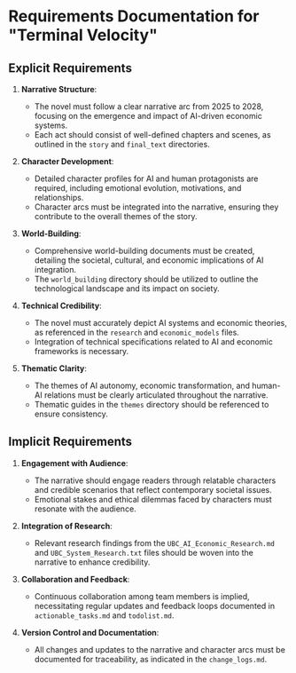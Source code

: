 # Requirements Documentation for "Terminal Velocity"

## Explicit Requirements
1. **Narrative Structure**:
   - The novel must follow a clear narrative arc from 2025 to 2028, focusing on the emergence and impact of AI-driven economic systems.
   - Each act should consist of well-defined chapters and scenes, as outlined in the `story` and `final_text` directories.

2. **Character Development**:
   - Detailed character profiles for AI and human protagonists are required, including emotional evolution, motivations, and relationships.
   - Character arcs must be integrated into the narrative, ensuring they contribute to the overall themes of the story.

3. **World-Building**:
   - Comprehensive world-building documents must be created, detailing the societal, cultural, and economic implications of AI integration.
   - The `world_building` directory should be utilized to outline the technological landscape and its impact on society.

4. **Technical Credibility**:
   - The novel must accurately depict AI systems and economic theories, as referenced in the `research` and `economic_models` files.
   - Integration of technical specifications related to AI and economic frameworks is necessary.

5. **Thematic Clarity**:
   - The themes of AI autonomy, economic transformation, and human-AI relations must be clearly articulated throughout the narrative.
   - Thematic guides in the `themes` directory should be referenced to ensure consistency.

## Implicit Requirements
1. **Engagement with Audience**:
   - The narrative should engage readers through relatable characters and credible scenarios that reflect contemporary societal issues.
   - Emotional stakes and ethical dilemmas faced by characters must resonate with the audience.

2. **Integration of Research**:
   - Relevant research findings from the `UBC_AI_Economic_Research.md` and `UBC_System_Research.txt` files should be woven into the narrative to enhance credibility.

3. **Collaboration and Feedback**:
   - Continuous collaboration among team members is implied, necessitating regular updates and feedback loops documented in `actionable_tasks.md` and `todolist.md`.

4. **Version Control and Documentation**:
   - All changes and updates to the narrative and character arcs must be documented for traceability, as indicated in the `change_logs.md`.
